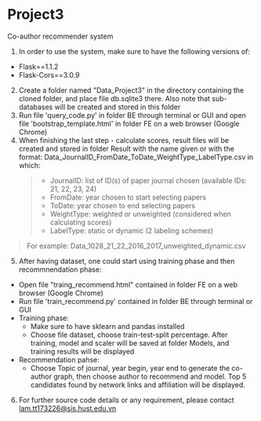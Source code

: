 # Project3
Co-author recommender system
1. In order to use the system, make sure to have the following versions of:
- Flask==1.1.2
- Flask-Cors==3.0.9
2. Create a folder named "Data_Project3" in the directory containing the cloned folder, and place file db.sqlite3 there. Also note that sub-databases will be created and stored in this folder
3. Run file 'query_code.py' in folder BE through terminal or GUI and open file 'bootstrap_template.html' in folder FE on a web browser (Google Chrome)
4. When finishing the last step - calculate scores, result files will be created and stored in folder Result with the name given or with the format: Data_JournalID_FromDate_ToDate_WeightType_LabelType.csv in which:
	>- JournalID: list of ID(s) of paper journal chosen (available IDs: 21, 22, 23, 24)
	>- FromDate: year chosen to start selecting papers 
	>- ToDate: year chosen to end selecting papers
	>- WeightType: weighted or unweighted (considered when calculating scores)
	>- LabelType: static or dynamic (2 labeling schemes)
>For example: Data_1028_21_22_2016_2017_unweighted_dynamic.csv
5. After having dataset, one could start using training phase and then recommnendation phase:
- Open file "traing_recommend.html" contained in folder FE on a web browser (Google Chrome)
- Run file 'train_recommend.py' contained in folder BE through terminal or GUI
- Training phase: 
	+ Make sure to have sklearn and pandas installed	
	+ Choose file dataset, choose train-test-split percentage. After training, model and scaler will be saved at folder Models, and training results will be displayed
- Recommendation pahse:
	+ Choose Topic of journal, year begin, year end to generate the co-author graph, then choose author to recommend and model. Top 5 candidates found by network links and affiliation will be displayed.
6. For further source code details or any requirement, please contact lam.tt173226@sis.hust.edu.vn
